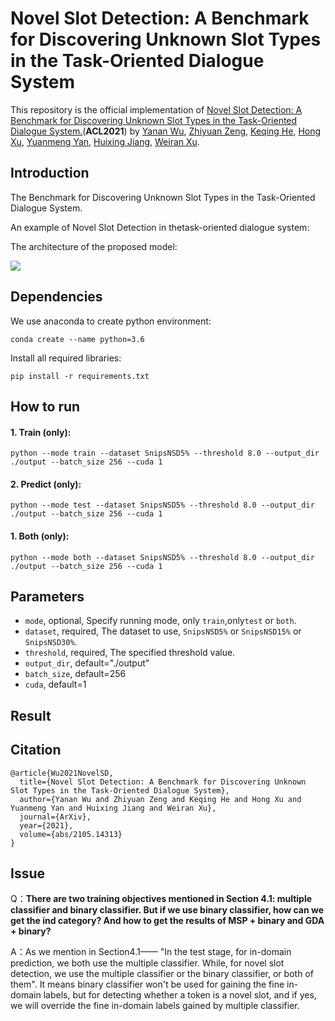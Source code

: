 # Novel Slot Detection: A Benchmark for Discovering Unknown Slot Types in the Task-Oriented Dialogue System
This repository is the official implementation of [Novel Slot Detection: A Benchmark for Discovering Unknown Slot Types in the Task-Oriented Dialogue System.](https://arxiv.org/abs/2105.14313v1)(**ACL2021**) by [Yanan Wu](https://aclanthology.org/people/y/yanan-wu/), [Zhiyuan Zeng](), [Keqing He](https://aclanthology.org/people/z/zhiyuan-zeng/), [Hong Xu](https://www.aclweb.org/anthology/people/h/hong-xu/),  [Yuanmeng Yan](https://www.aclweb.org/anthology/people/y/yuanmeng-yan/), [Huixing Jiang](https://aclanthology.org/people/h/huixing-jiang/), [Weiran Xu](https://www.aclweb.org/anthology/people/w/weiran-xu/). 

## Introduction
The Benchmark for Discovering Unknown Slot Types in the Task-Oriented Dialogue System.

An example of Novel Slot Detection in thetask-oriented dialogue system:

The architecture of the proposed model:


![](https://github.com/pris-nlp/.../fig/model.jpg)

## Dependencies

We use anaconda to create python environment:
```
conda create --name python=3.6
```
Install all required libraries:
```
pip install -r requirements.txt
```

## How to run
#### 1. Train (only):
```
python --mode train --dataset SnipsNSD5% --threshold 8.0 --output_dir ./output --batch_size 256 --cuda 1 
```
#### 2. Predict (only):
```
python --mode test --dataset SnipsNSD5% --threshold 8.0 --output_dir ./output --batch_size 256 --cuda 1 

```
#### 1. Both (only):
```
python --mode both --dataset SnipsNSD5% --threshold 8.0 --output_dir ./output --batch_size 256 --cuda 1 

```
## Parameters
- `mode`, optional, Specify running mode, only `train`,only`test` or `both`.
- `dataset`, required, The dataset to use, `SnipsNSD5%` or `SnipsNSD15%` or `SnipsNSD30%`.
- `threshold`, required, The specified threshold value.
- `output_dir`, default="./output"
- `batch_size`, default=256
- `cuda`, default=1
## Result

## Citation
```
@article{Wu2021NovelSD,
  title={Novel Slot Detection: A Benchmark for Discovering Unknown Slot Types in the Task-Oriented Dialogue System},
  author={Yanan Wu and Zhiyuan Zeng and Keqing He and Hong Xu and Yuanmeng Yan and Huixing Jiang and Weiran Xu},
  journal={ArXiv},
  year={2021},
  volume={abs/2105.14313}
}
```
## Issue
Q：**There are two training objectives mentioned in Section 4.1: multiple classifier and binary classifier. But if we use binary classifier, how can we get the ind category? And how to get the results of MSP + binary and GDA + binary?**

A：As we mention in Section4.1—— "In the test stage, for in-domain prediction, we both use the multiple classifier. While, for novel slot detection, we use the multiple classifier or the binary classifier, or both of them". It means binary classifier won't be used for gaining the fine in-domain labels, but for detecting whether a token is a novel slot, and if yes, we will override the fine in-domain labels gained by multiple classifier.

